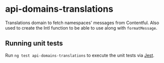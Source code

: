 # api-domains-translations

Translations domain to fetch namespaces' messages from Contentful. Also used to create the Intl function to be able to use along with `formatMessage`.

## Running unit tests

Run `ng test api-domains-translations` to execute the unit tests via [Jest](https://jestjs.io).
